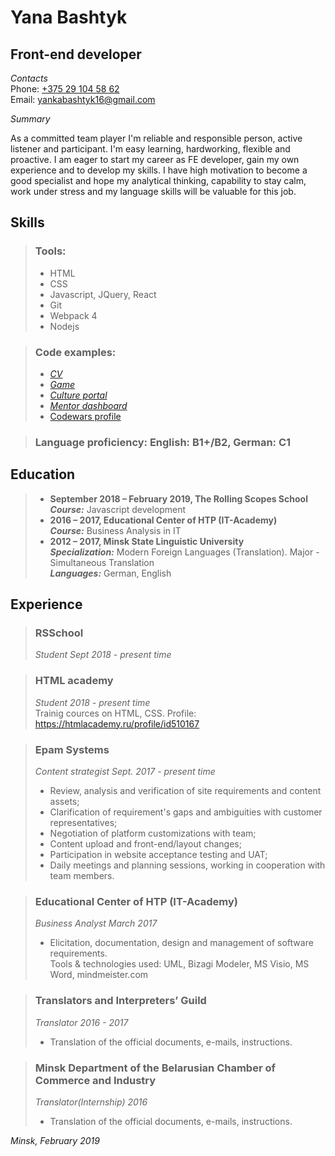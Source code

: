 # Yana Bashtyk

## Front-end developer 

*Contacts*  
Phone: [+375 29 104 58 62](tel:+375291045862)  
Email: [yankabashtyk16@gmail.com](mailto:yankabashtyk16@gmail.com)  

*Summary*  

As a committed team player I'm reliable and responsible person, active listener and participant. I'm easy learning, hardworking, flexible and proactive. I am eager to start my career as FE developer, gain my own experience and to develop my skills. I have high motivation to become a good specialist and hope my analytical thinking, capability to stay calm, work under stress and my language skills will be valuable for this job.

## Skills  

> ### Tools:   
> * HTML   
> * CSS  
> * Javascript, JQuery, React   
> * Git  
> * Webpack 4  
> * Nodejs  

> ### Code examples:   
> * [*CV*](https://github.com/Yana-Bashtyk/rsschool-codejam1-cv)  
> * [*Game*](https://github.com/Yana-Bashtyk/game)  
> * [*Culture portal*](https://github.com/petriken/CodeJam-5_Dream-Team)  
> * [*Mentor dashboard*](https://github.com/Yana-Bashtyk/dashboard-ghpages)  
> * [Codewars profile](https://www.codewars.com/users/Yana-Bashtyk)  

> ### Language proficiency: English: B1+/B2, German: C1  

## Education  

> * **September 2018 – February 2019, The Rolling Scopes School**  
> __*Course:*__  Javascript development  
> * **2016 – 2017, Educational Center of HTP (IT-Academy)**  
> __*Course:*__  Business Analysis in IT  
> * **2012 – 2017, Minsk State Linguistic University**  
> __*Specialization:*__  Modern Foreign Languages (Translation). Major - Simultaneous Translation  
> __*Languages:*__  German, English  

## Experience  

> ### RSSchool  
> *Student Sept 2018 - present time*   

> ### HTML academy   
> *Student 2018 - present time*   
> Trainig cources on HTML, CSS. Profile: https://htmlacademy.ru/profile/id510167   

> ### Epam Systems     
> *Content strategist Sept. 2017 - present time*  
> * Review, analysis and verification of site requirements and content assets;  
> * Clarification of requirement's gaps and ambiguities with customer representatives;  
> * Negotiation of platform customizations with team;  
> * Content upload and front-end/layout changes;  
> * Participation in website acceptance testing and UAT;   
> * Daily meetings and planning sessions, working in cooperation with team members.   

> ### Educational Center of HTP (IT-Academy)   
> *Business Analyst March 2017*  
> * Elicitation, documentation, design and management of software requirements.  
> Tools & technologies used: UML, Bizagi Modeler, MS Visio, MS Word, mindmeister.com   

> ### Translators and Interpreters’ Guild   
> *Translator 2016 - 2017*  
> * Translation of the official documents, e-mails, instructions.  

> ### Minsk Department of the Belarusian Chamber of Commerce and Industry   
> *Translator(Internship) 2016*  
> * Translation of the official documents, e-mails, instructions.  

*Minsk, February 2019*


